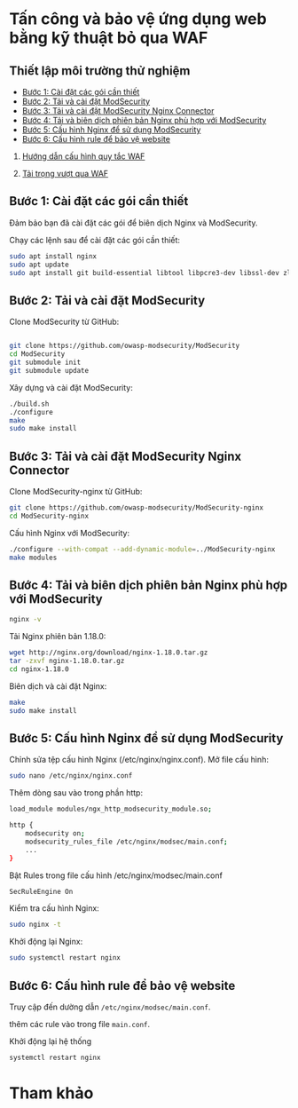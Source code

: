# Tấn công và bảo vệ ứng dụng web bằng kỹ thuật bỏ qua WAF
## Thiết lập môi trường thử nghiệm
- [Bước 1: Cài đặt các gói cần thiết](#bước-1-cài-đặt-các-gói-cần-thiết)
- [Bước 2: Tải và cài đặt ModSecurity](#bước-2-tải-và-cài-đặt-modsecurity)
- [Bước 3: Tải và cài đặt ModSecurity Nginx Connector](#bước-3-tải-và-cài-đặt-modsecurity-nginx-connector)
- [Bước 4: Tải và biên dịch phiên bản Nginx phù hợp với ModSecurity](#bước-4-tải-và-biên-dịch-phiên-bản-nginx-phù-hợp-với-modsecurity)
- [Bước 5: Cấu hình Nginx để sử dụng ModSecurity](#bước-5-cấu-hình-nginx-để-sử-dụng-modsecurity)
- [Bước 6: Cấu hình rule để bảo vệ website](#bước-6-cấu-hình-rule-để-bảo-vệ-website)


1. [Hướng dẫn cấu hình quy tắc WAF](https://github.com/NTKien-ptitt/Attack-and-protect-Web-App-with-WAF-bypass-technique/blob/main/Config%20Rules/README.MD)
   
2. [Tải trọng vượt qua WAF](https://github.com/NTKien-ptitt/Attack-and-protect-Web-App-with-WAF-bypass-technique/blob/main/Bypass%20Payload%20WAF/README.MD)
   

## Bước 1: Cài đặt các gói cần thiết

Đảm bảo bạn đã cài đặt các gói để biên dịch Nginx và ModSecurity.

Chạy các lệnh sau để cài đặt các gói cần thiết:

```bash
sudo apt install nginx
sudo apt update
sudo apt install git build-essential libtool libpcre3-dev libssl-dev zlib1g-dev wget
```
## Bước 2: Tải và cài đặt ModSecurity
Clone ModSecurity từ GitHub:
```bash

git clone https://github.com/owasp-modsecurity/ModSecurity
cd ModSecurity
git submodule init
git submodule update
```
Xây dựng và cài đặt ModSecurity:

```bash
./build.sh
./configure
make
sudo make install
```

## Bước 3: Tải và cài đặt ModSecurity Nginx Connector
Clone ModSecurity-nginx từ GitHub:
```bash
git clone https://github.com/owasp-modsecurity/ModSecurity-nginx
cd ModSecurity-nginx
```
Cấu hình Nginx với ModSecurity:
```bash
./configure --with-compat --add-dynamic-module=../ModSecurity-nginx
make modules
```
## Bước 4: Tải và biên dịch phiên bản Nginx phù hợp với ModSecurity
```bash
nginx -v
```
Tải Nginx phiên bản 1.18.0:
```bash
wget http://nginx.org/download/nginx-1.18.0.tar.gz
tar -zxvf nginx-1.18.0.tar.gz
cd nginx-1.18.0
```

Biên dịch và cài đặt Nginx:
```bash
make
sudo make install
```
## Bước 5: Cấu hình Nginx để sử dụng ModSecurity
Chỉnh sửa tệp cấu hình Nginx (/etc/nginx/nginx.conf).
Mở file cấu hình:
```bash
sudo nano /etc/nginx/nginx.conf
```
Thêm dòng sau vào trong phần http:
```bash
load_module modules/ngx_http_modsecurity_module.so;

http {
    modsecurity on;
    modsecurity_rules_file /etc/nginx/modsec/main.conf;
    ...
}
```
Bật Rules trong file cấu hình /etc/nginx/modsec/main.conf
```bash
SecRuleEngine On
```

Kiểm tra cấu hình Nginx:
```bash
sudo nginx -t
```
Khởi động lại Nginx:
```bash
sudo systemctl restart nginx
```

## Bước 6: Cấu hình rule để bảo vệ website

Truy cập đến dường dẫn `/etc/nginx/modsec/main.conf`.

thêm các rule vào trong file `main.conf`.

Khởi động lại hệ thống
```bash
systemctl restart nginx
```



# Tham khảo


